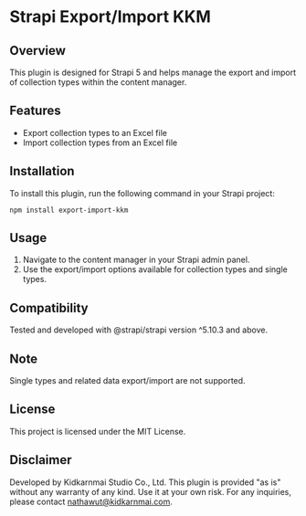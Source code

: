 # Strapi Export/Import KKM

## Overview
This plugin is designed for Strapi 5 and helps manage the export and import of collection types within the content manager. 

## Features
- Export collection types to an Excel file
- Import collection types from an Excel file

## Installation
To install this plugin, run the following command in your Strapi project:

````
npm install export-import-kkm
````

## Usage
1. Navigate to the content manager in your Strapi admin panel.
2. Use the export/import options available for collection types and single types.

## Compatibility
Tested and developed with @strapi/strapi version ^5.10.3 and above.

## Note
Single types and related data export/import are not supported.

## License
This project is licensed under the MIT License.

## Disclaimer
Developed by Kidkarnmai Studio Co., Ltd. This plugin is provided "as is" without any warranty of any kind. Use it at your own risk. For any inquiries, please contact nathawut@kidkarnmai.com.
